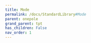 ```yaml
---
title: Mode
permalink: /docs/StandardLibrary#Mode
parent: onepole
grand_parent: tpt
has_children: False
nav_order: 1
---
```

